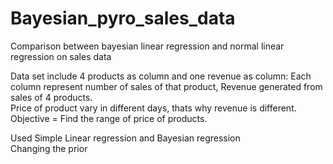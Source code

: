 # Bayesian_pyro_sales_data
Comparison between bayesian linear regression and normal linear regression on sales data

Data set include 4 products as column and one revenue as column:
Each column represent number of sales of that product, Revenue generated from sales of 4 products.     
Price of product vary in different days, thats why revenue is different.
Objective = Find the range of price of products.                                      
                     
                            
Used Simple Linear regression and Bayesian regression          
Changing the prior                                        

     
        
                 
              


















